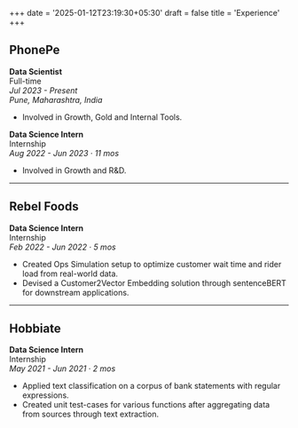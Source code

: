 +++
date = '2025-01-12T23:19:30+05:30'
draft = false
title = 'Experience'
+++

## PhonePe
**Data Scientist**  
Full-time  
*Jul 2023 - Present*  
*Pune, Maharashtra, India*  
- Involved in Growth, Gold and Internal Tools.

**Data Science Intern**  
Internship  
*Aug 2022 - Jun 2023 · 11 mos*  
- Involved in Growth and R&D.

---

## Rebel Foods
**Data Science Intern**  
Internship  
*Feb 2022 - Jun 2022 · 5 mos*  
- Created Ops Simulation setup to optimize customer wait time and rider load from real-world data.  
- Devised a Customer2Vector Embedding solution through sentenceBERT for downstream applications.  

---

## Hobbiate
**Data Science Intern**  
Internship  
*May 2021 - Jun 2021 · 2 mos*  
- Applied text classification on a corpus of bank statements with regular expressions.  
- Created unit test-cases for various functions after aggregating data from sources through text extraction.  